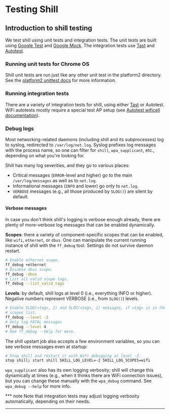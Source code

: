 # Testing Shill

## Introduction to shill testing

We test shill using unit tests and integration tests. The unit tests are built
using [Google Test](https://github.com/google/googletest) and [Google
Mock](https://github.com/google/googletest/tree/master/googlemock). The
integration tests use [Tast] and [Autotest].

### Running unit tests for Chrome OS

Shill unit tests are run just like any other unit test in the platform2
directory. See the [platform2 unittest docs] for more information.

### Running integration tests

There are a variety of integration tests for shill, using either [Tast] or
Autotest. WiFi autotests mostly require a special test AP setup (see [Autotest
wificell documentation]).

### Debug logs

Most networking-related daemons (including shill and its subprocesses) log to
syslog, redirected to `/var/log/net.log`. Syslog prefixes log messages with the
process name, so one can filter for `shill`, `wpa_supplicant`, etc., depending
on what you're looking for.

Shill has many log severities, and they go to various places:

*   Critical messages (`ERROR`-level and higher) go to the main
    `/var/log/messages` as well as to `net.log`.
*   Informational messages (`INFO` and lower) go only to `net.log`.
*   `VERBOSE` messages (e.g., all those produced by `SLOG()`) are silent by
    default.

#### Verbose messages

In case you don't think shill's logging is verbose enough already, there are
plenty of more-verbose log messages that can be enabled dynamically.

**Scopes**: there a variety of component-specific scopes that can be enabled,
like `wifi`, `ethernet`, or `dbus`. One can manipulate the current running
instance of shill with the `ff_debug` tool. Settings do not survive daemon
restart.

```bash
# Enable ethernet scope.
ff_debug +ethernet
# Disable dbus scope.
ff_debug -dbus
# List all valid scope tags.
ff_debug --list_valid_tags
```

**Levels**: by default, shill logs at level 0 (i.e., everything INFO or
higher). Negative numbers represent VERBOSE (i.e., from `SLOG()`) levels.

```bash
# Enable SLOG(<tag>, 2) and SLOG(<tag>, 1) messages, if <tag> is in the enabled
# scopes list.
ff_debug --level -2
# Only log FATAL messages
ff_debug --level 4
# See ff_debug --help for more.
```

The shill upstart job also accepts a few environment variables, so you can see
verbose messages even at startup:

```bash
# Stop shill and restart it with WiFi debugging at level -2.
stop shill; start shill SHILL_LOG_LEVEL=-2 SHILL_LOG_SCOPES=wifi
```

`wpa_supplicant` also has its own logging verbosity; shill will change this
dynamically at times (e.g., when it thinks there are WiFi connection issues),
but you can change these manually with the `wpa_debug` command. See `wpa_debug
--help` for more info.

*** note
Note that integration tests may adjust logging verbosity automatically,
depending on their needs.
***

[platform2 unittest docs]: https://chromium.googlesource.com/chromiumos/docs/+/master/platform2_primer.md#running-unit-tests
[Tast]: https://chromium.googlesource.com/chromiumos/platform/tast/
[Autotest]: https://dev.chromium.org/chromium-os/testing/autotest-developer-faq
[Autotest wificell documentation]: https://chromium.googlesource.com/chromiumos/third_party/autotest/+/master/docs/wificell.md
